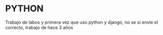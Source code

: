 # PYTHON
Trabajo de labos y primera vez que uso python y django, no se si envie el correcto, trabajo de hace 3 años
